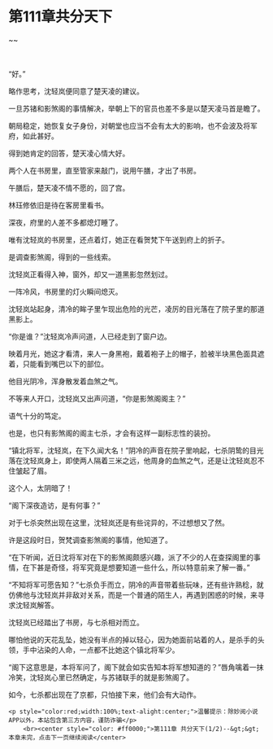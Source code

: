 # 第111章共分天下
~~
    	    <p name="pagetop" href="javascript:void(0);" onclick="return false" style="line-height: 35px;padding: 10px;color: #333;"> </p><p>“好。”</p><p>略作思考，沈轻岚便同意了楚天凌的建议。</p><p>一旦苏锗和影煞阁的事情解决，举朝上下的官员也差不多是以楚天凌马首是瞻了。</p><p>朝局稳定，她恢复女子身份，对朝堂也应当不会有太大的影响，也不会波及将军府，如此甚好。</p><p>得到她肯定的回答，楚天凌心情大好。</p><p>两个人在书房里，直至管家来敲门，说用午膳，才出了书房。</p><p>午膳后，楚天凌不情不愿的，回了宫。</p><p>林珏修依旧是待在客房里看书。</p><p>深夜，府里的人差不多都熄灯睡了。</p><p>唯有沈轻岚的书房里，还点着灯，她正在看贺梵下午送到府上的折子。</p><p>是调查影煞阁，得到的一些线索。</p><p>沈轻岚正看得入神，窗外，却又一道黑影忽然划过。</p><p>一阵冷风，书房里的灯火瞬间熄灭。</p><p>沈轻岚站起身，清冷的眸子里乍现出危险的光芒，凌厉的目光落在了院子里的那道黑影上。</p><p>“你是谁？”沈轻岚冷声问道，人已经走到了窗户边。</p><p>映着月光，她这才看清，来人一身黑袍，戴着袍子上的帽子，脸被半块黑色面具遮着，只能看到嘴巴以下的部位。</p><p>他目光阴冷，浑身散发着血煞之气。</p><p>不等来人开口，沈轻岚又出声问道，“你是影煞阁阁主？”</p><p>语气十分的笃定。</p><p>也是，也只有影煞阁的阁主七杀，才会有这样一副标志性的装扮。</p><p>“镇北将军，沈轻岚，在下久闻大名！”阴冷的声音在院子里响起，七杀阴鸷的目光落在沈轻岚身上，即使两人隔着三米之远，他周身的血煞之气，还是让沈轻岚忍不住皱起了眉。</p><p>这个人，太阴暗了！</p><p>“阁下深夜造访，是有何事？”</p><p>对于七杀突然出现在这里，沈轻岚还是有些诧异的，不过想想又了然。</p><p>许是这段时日，贺梵调查影煞阁的事情，他知道了。</p><p>“在下听闻，近日沈将军对在下的影煞阁颇感兴趣，派了不少的人在查探阁里的事情，在下甚是奇怪，将军究竟是想要知道一些什么，所以特意前来了解一番。”</p><p>“不知将军可愿告知？”七杀负手而立，阴冷的声音带着些玩味，还有些许熟稔，就仿佛他与沈轻岚并非敌对关系，而是一个普通的陌生人，再遇到困惑的时候，来寻求沈轻岚解答。</p><p>沈轻岚已经踏出了书房，与七杀相对而立。</p><p>哪怕他说的天花乱坠，她没有半点的掉以轻心，因为她面前站着的人，是杀手的头领，手中沾染的人命，一点都不比她这个镇北将军少。</p><p>“阁下这意思是，本将军问了，阁下就会如实告知本将军想知道的？”唇角噙着一抹冷笑，沈轻岚心里已然确定，与苏锗联手的就是影煞阁了。</p><p>如今，七杀都出现在了京都，只怕接下来，他们会有大动作。</p>
    	
   	<p style="color:red;width:100%;text-alight:center;">温馨提示：除妙阅小说APP以外，本站包含第三方内容，谨防诈骗</p>
    	<br><center style="color: #ff0000;">第111章 共分天下(1/2)--&gt;&gt;本章未完，点击下一页继续阅读</center>
    	